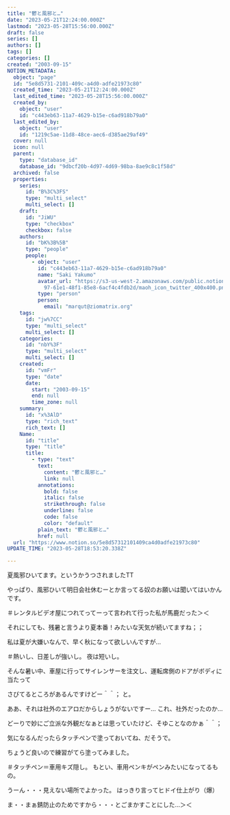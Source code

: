```yaml
---
title: "鬱と風邪と…"
date: "2023-05-21T12:24:00.000Z"
lastmod: "2023-05-28T15:56:00.000Z"
draft: false
series: []
authors: []
tags: []
categories: []
created: "2003-09-15"
NOTION_METADATA:
  object: "page"
  id: "5e8d5731-2101-409c-a4d0-adfe21973c80"
  created_time: "2023-05-21T12:24:00.000Z"
  last_edited_time: "2023-05-28T15:56:00.000Z"
  created_by:
    object: "user"
    id: "c443eb63-11a7-4629-b15e-c6ad918b79a0"
  last_edited_by:
    object: "user"
    id: "1219c5ae-11d8-48ce-aec6-d385ae29af49"
  cover: null
  icon: null
  parent:
    type: "database_id"
    database_id: "9dbcf20b-4d97-4d69-98ba-8ae9c8c1f58d"
  archived: false
  properties:
    series:
      id: "B%3C%3FS"
      type: "multi_select"
      multi_select: []
    draft:
      id: "JiWU"
      type: "checkbox"
      checkbox: false
    authors:
      id: "bK%3B%5B"
      type: "people"
      people:
        - object: "user"
          id: "c443eb63-11a7-4629-b15e-c6ad918b79a0"
          name: "Saki Yakumo"
          avatar_url: "https://s3-us-west-2.amazonaws.com/public.notion-static.com/3ad1c4\
            97-61e1-48f1-85e8-6acf4c4fdb2d/maoh_icon_twitter_400x400.png"
          type: "person"
          person:
            email: "marqut@ziomatrix.org"
    tags:
      id: "jw%7CC"
      type: "multi_select"
      multi_select: []
    categories:
      id: "nbY%3F"
      type: "multi_select"
      multi_select: []
    created:
      id: "vmFr"
      type: "date"
      date:
        start: "2003-09-15"
        end: null
        time_zone: null
    summary:
      id: "x%3AlD"
      type: "rich_text"
      rich_text: []
    Name:
      id: "title"
      type: "title"
      title:
        - type: "text"
          text:
            content: "鬱と風邪と…"
            link: null
          annotations:
            bold: false
            italic: false
            strikethrough: false
            underline: false
            code: false
            color: "default"
          plain_text: "鬱と風邪と…"
          href: null
  url: "https://www.notion.so/5e8d57312101409ca4d0adfe21973c80"
UPDATE_TIME: "2023-05-28T18:53:20.338Z"

---
```

<link rel="stylesheet" href="https://cdn.jsdelivr.net/npm/katex@0.16.2/dist/katex.min.css" integrity="sha384-bYdxxUwYipFNohQlHt0bjN/LCpueqWz13HufFEV1SUatKs1cm4L6fFgCi1jT643X" crossorigin="anonymous">


夏風邪ひいてます。というかうつされましたTT


やっぱり、風邪ひいて明日会社休むーとか言ってる奴のお願いは聞いてはいかんです。


＃レンタルビデオ屋につれてってーって言われて行った私が馬鹿だった＞＜


それにしても、残暑と言うより夏本番！みたいな天気が続いてますね；；


私は夏が大嫌いなんで、早く秋になって欲しいんですが…


＃熱いし、日差しが強いし。 夜は短いし。


そんな暑い中、車屋に行ってサイレンサーを注文し、運転席側のドアがボディに当たって


さびてるところがあるんですけどー＾＾； と。


ああ、それは社外のエアロだからしょうがないですー… これ、社外だったのか…


どーりで妙にご立派な外観だなぁとは思っていたけど、そゆことなのかぁ＾＾；


気になるんだったらタッチペンで塗っておいてね、だそうで。


ちょうど良いので練習がてら塗ってみました。


＃タッチペン＝車用キズ隠し。 もとい、車用ペンキがペンみたいになってるもの。


うーん・・・見えない場所でよかった。 はっきり言ってヒドイ仕上がり（爆）


ま・・まぁ錆防止のためですから・・・とごまかすことにした…＞＜

